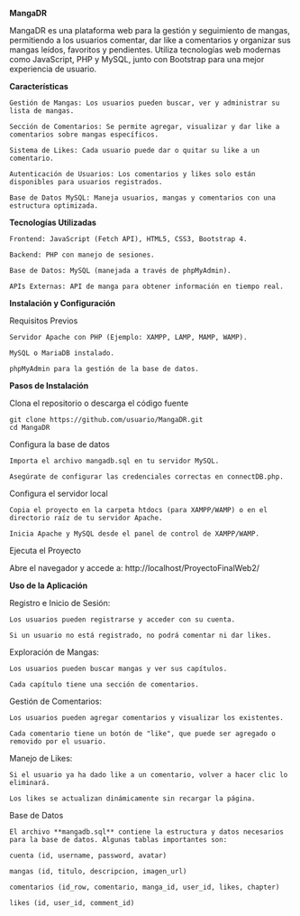 **MangaDR**

MangaDR es una plataforma web para la gestión y seguimiento de mangas, permitiendo a los usuarios comentar, dar like a comentarios y organizar sus mangas leídos, favoritos y pendientes. Utiliza tecnologías web modernas como JavaScript, PHP y MySQL, junto con 
Bootstrap para una mejor experiencia de usuario.

**Características**

    Gestión de Mangas: Los usuarios pueden buscar, ver y administrar su lista de mangas.
    
    Sección de Comentarios: Se permite agregar, visualizar y dar like a comentarios sobre mangas específicos.
    
    Sistema de Likes: Cada usuario puede dar o quitar su like a un comentario.
    
    Autenticación de Usuarios: Los comentarios y likes solo están disponibles para usuarios registrados.
    
    Base de Datos MySQL: Maneja usuarios, mangas y comentarios con una estructura optimizada.

**Tecnologías Utilizadas**

    Frontend: JavaScript (Fetch API), HTML5, CSS3, Bootstrap 4.
    
    Backend: PHP con manejo de sesiones.
    
    Base de Datos: MySQL (manejada a través de phpMyAdmin).
    
    APIs Externas: API de manga para obtener información en tiempo real.

**Instalación y Configuración**

Requisitos Previos

    Servidor Apache con PHP (Ejemplo: XAMPP, LAMP, MAMP, WAMP).
    
    MySQL o MariaDB instalado.
    
    phpMyAdmin para la gestión de la base de datos.

**Pasos de Instalación**

Clona el repositorio o descarga el código fuente

    git clone https://github.com/usuario/MangaDR.git
    cd MangaDR

Configura la base de datos

    Importa el archivo mangadb.sql en tu servidor MySQL.
    
    Asegúrate de configurar las credenciales correctas en connectDB.php.

Configura el servidor local

    Copia el proyecto en la carpeta htdocs (para XAMPP/WAMP) o en el directorio raíz de tu servidor Apache.
    
    Inicia Apache y MySQL desde el panel de control de XAMPP/WAMP.

Ejecuta el Proyecto

Abre el navegador y accede a: http://localhost/ProyectoFinalWeb2/

**Uso de la Aplicación**

Registro e Inicio de Sesión:

    Los usuarios pueden registrarse y acceder con su cuenta.
    
    Si un usuario no está registrado, no podrá comentar ni dar likes.

Exploración de Mangas:

    Los usuarios pueden buscar mangas y ver sus capítulos.
    
    Cada capítulo tiene una sección de comentarios.

Gestión de Comentarios:

    Los usuarios pueden agregar comentarios y visualizar los existentes.
    
    Cada comentario tiene un botón de "like", que puede ser agregado o removido por el usuario.

Manejo de Likes:

    Si el usuario ya ha dado like a un comentario, volver a hacer clic lo eliminará.
    
    Los likes se actualizan dinámicamente sin recargar la página.

Base de Datos

    El archivo **mangadb.sql** contiene la estructura y datos necesarios para la base de datos. Algunas tablas importantes son:
    
    cuenta (id, username, password, avatar)
    
    mangas (id, titulo, descripcion, imagen_url)
    
    comentarios (id_row, comentario, manga_id, user_id, likes, chapter)
    
    likes (id, user_id, comment_id)
